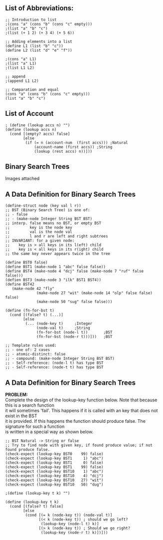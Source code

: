 ## List of Abbreviations:  
```racket
;; Introduction to list
;(cons "a" (cons "b" (cons "c" empty)))
;(list "a" "b" "c")
;(list (+ 1 2) (+ 3 4) (+ 5 6))

;; Adding elements into a list
(define L1 (list "b" "c"))
(define L2 (list "d" "e" "f"))

;(cons "a" L1)
;(list "a" L1)
;(list L1 L2)

;; append
;(append L1 L2)

;; Comparation and equal
(cons "a" (cons "b" (cons "c" empty)))
(list "a" "b" "c")
```

## List of Account
```racket
; (define (lookup accs n) "")
(define (lookup accs n)
  (cond [(empty? accs) false]
        [else
         (if (= n (account-num  (first accs))) ;Natural 
             (account-name (first accs)) ;String
             (lookup (rest accs) n))]))
```
## Binary Search Trees  
Images attached  

## A Data Definition for Binary Search Trees
```racket
(define-struct node (key val l r))
;; BST (Binary Search Tree) is one of:
;; - false
;; - (make-node Integer String BST BST)
;; interp. false means no BST, or empty BST
;;         key is the node key
;;         val is the node val
;;         l and r are left and right subtrees
;; INVARIANT: for a given node:
;;    key is > all keys in its l(eft) child
;;    key is < all keys in its r(ight) child
;; the same key never appears twice in the tree

(define BST0 false)
(define BST1 (make-node 1 "abc" false false))
(define BST4 (make-node 4 "dcj" false (make-node 7 "ruf" false false)))
(defien BST3 (make-node 3 "ilk" BST1 BST4))
(define BST42
   (make-node 42 "fly"
              (make-node 27 "wit" (make-node 14 "olp" false false) false)
              (make-node 50 "sug" false false)))

(define (fn-for-bst t)
  (cond [(false? t) (...)]
        [else
         (... (node-key t)     ;Integer
              (node-val t)     ;String
              (fn-for-bst (node-l t))       ;BST
              (fn-for-bst (node-r t)))]))   ;BST

;; Template rules used:
;; - one of: 2 cases
;; - atomic-distinct: false
;; - compound: (make-node Integer String BST BST)
;; - Self-reference: (node-l t) has type BST
;; - Self-reference: (node-t t) has type BST

```
## A Data Definition for Binary Search Trees
**PROBLEM:**   
Complete the design of the lookup-key function below. Note that because this is a search function   
it will sometimes 'fail'. This happens if it is called with an key that does not exist in the BST  
it is provided. If this happens the function should produce false. The signature for such a function  
is written in a special way as shown below.  
```racket
;; BST Natural -> String or false
;; Try to find node with given key, if found produce value; if not found produce false.
(check-expect (lookup-key BST0    99) false)
(check-expect (lookup-key BST1     1) "abc")
(check-expect (lookup-key BST1     0) false)
(check-expect (lookup-key BST1    99) false)
(check-expect (lookup-key BST10    1) "abc")
(check-expect (lookup-key BST10    4) "dcj")
(check-expect (lookup-key BST10   27) "wit")
(check-expect (lookup-key BST10   50) "dug")

;(define (lookup-key t k) "")

(define (lookup-key t k)
  (cond [(false? t) false]
        [else
         (cond [(= k (node-key t)) (node-val t)]
               [(< k (node-key t)) ; should we go left?
                (lookup-key (node-l t) k)]
               [(> k (node-key t)) ; Should we go right?
                (lookup-key (node-r t) k)])]))
       
```

